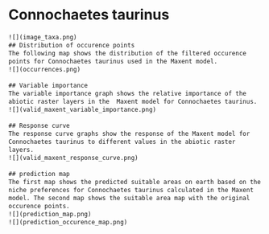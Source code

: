 # Connochaetes taurinus 
    ![](image_taxa.png) 
    ## Distribution of occurence points 
    The following map shows the distribution of the filtered occurence points for Connochaetes taurinus used in the Maxent model. 
    ![](occurrences.png)
    
    ## Variable importance 
    The variable importance graph shows the relative importance of the abiotic raster layers in the  Maxent model for Connochaetes taurinus. 
    ![](valid_maxent_variable_importance.png)
    
    ## Response curve 
    The response curve graphs show the response of the Maxent model for Connochaetes taurinus to different values in the abiotic raster layers. 
    ![](valid_maxent_response_curve.png)
    
    ## prediction map 
    The first map shows the predicted suitable areas on earth based on the niche preferences for Connochaetes taurinus calculated in the Maxent model. The second map shows the suitable area map with the original occurence points. 
    ![](prediction_map.png)
    ![](prediction_occurence_map.png)
    
